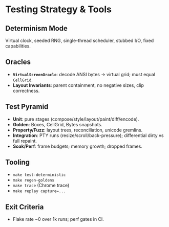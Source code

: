 # Testing Strategy & Tools

## Determinism Mode
Virtual clock, seeded RNG, single-thread scheduler, stubbed I/O, fixed capabilities.

## Oracles
- **`VirtualScreenOracle`**: decode ANSI bytes → virtual grid; must equal `CellGrid`.
- **Layout Invariants**: parent containment, no negative sizes, clip correctness.

## Test Pyramid
- **Unit**: pure stages (compose/style/layout/paint/diff/encode).
- **Golden**: Boxes, CellGrid, Bytes snapshots.
- **Property/Fuzz**: layout trees, reconciliation, unicode gremlins.
- **Integration**: PTY runs (resize/scroll/back-pressure); differential dirty vs full repaint.
- **Soak/Perf**: frame budgets; memory growth; dropped frames.

## Tooling
- `make test-deterministic`
- `make regen-goldens`
- `make trace` (Chrome trace)
- `make replay capture=...`

## Exit Criteria
- Flake rate ~0 over 1k runs; perf gates in CI.
